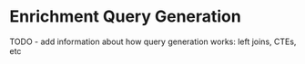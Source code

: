 # Enrichment Query Generation

TODO - add information about how query generation works: left joins, CTEs, etc

